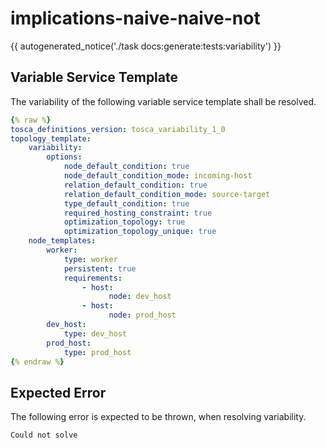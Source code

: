 # implications-naive-naive-not

{{ autogenerated_notice('./task docs:generate:tests:variability') }}


## Variable Service Template

The variability of the following variable service template shall be resolved.

```yaml linenums="1"
{% raw %}
tosca_definitions_version: tosca_variability_1_0
topology_template:
    variability:
        options:
            node_default_condition: true
            node_default_condition_mode: incoming-host
            relation_default_condition: true
            relation_default_condition_mode: source-target
            type_default_condition: true
            required_hosting_constraint: true
            optimization_topology: true
            optimization_topology_unique: true
    node_templates:
        worker:
            type: worker
            persistent: true
            requirements:
                - host:
                      node: dev_host
                - host:
                      node: prod_host
        dev_host:
            type: dev_host
        prod_host:
            type: prod_host
{% endraw %}
```





## Expected Error

The following error is expected to be thrown, when resolving variability.

```text linenums="1"
Could not solve
```

